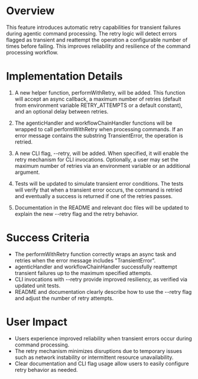 # Overview
This feature introduces automatic retry capabilities for transient failures during agentic command processing. The retry logic will detect errors flagged as transient and reattempt the operation a configurable number of times before failing. This improves reliability and resilience of the command processing workflow.

# Implementation Details
1. A new helper function, performWithRetry, will be added. This function will accept an async callback, a maximum number of retries (default from environment variable RETRY_ATTEMPTS or a default constant), and an optional delay between retries.

2. The agenticHandler and workflowChainHandler functions will be wrapped to call performWithRetry when processing commands. If an error message contains the substring TransientError, the operation is retried.

3. A new CLI flag, --retry, will be added. When specified, it will enable the retry mechanism for CLI invocations. Optionally, a user may set the maximum number of retries via an environment variable or an additional argument.

4. Tests will be updated to simulate transient error conditions. The tests will verify that when a transient error occurs, the command is retried and eventually a success is returned if one of the retries passes.

5. Documentation in the README and relevant doc files will be updated to explain the new --retry flag and the retry behavior.

# Success Criteria
- The performWithRetry function correctly wraps an async task and retries when the error message includes "TransientError".
- agenticHandler and workflowChainHandler successfully reattempt transient failures up to the maximum specified attempts.
- CLI invocations with --retry provide improved resiliency, as verified via updated unit tests.
- README and documentation clearly describe how to use the --retry flag and adjust the number of retry attempts.

# User Impact
- Users experience improved reliability when transient errors occur during command processing.
- The retry mechanism minimizes disruptions due to temporary issues such as network instability or intermittent resource unavailability.
- Clear documentation and CLI flag usage allow users to easily configure retry behavior as needed.